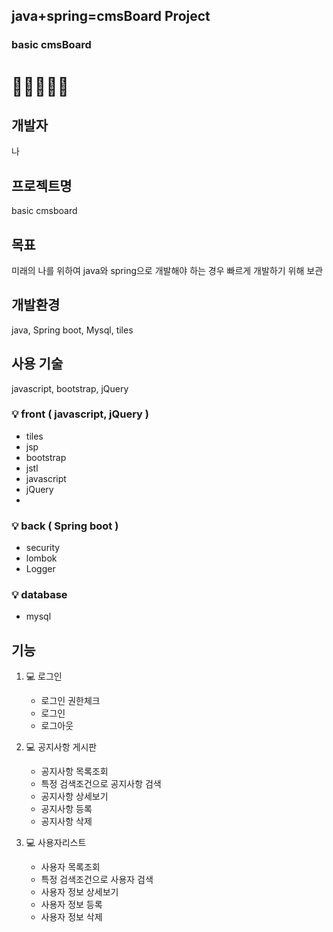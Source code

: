 ## java+spring=cmsBoard Project

### basic cmsBoard

# 🔋🔋🔋🔋🔋

## 개발자

나

## 프로젝트명

basic cmsboard

## 목표
미래의 나를 위하여 java와 spring으로 개발해야 하는 경우 빠르게 개발하기 위해 보관

## 개발환경

java, Spring boot, Mysql, tiles

## 사용 기술

javascript, bootstrap, jQuery

### 💡 front ( javascript, jQuery )

- tiles
- jsp
- bootstrap
- jstl
- javascript
- jQuery
- 

### 💡 back ( Spring boot )

- security
- lombok
- Logger


### 💡 database

- mysql

## 기능

  1. 💻 로그인
      - 로그인 권한체크
      - 로그인
      - 로그아웃
    
  2. 💻 공지사항 게시판
      - 공지사항 목록조회
      - 특정 검색조건으로 공지사항 검색
      - 공지사항 상세보기
      - 공지사항 등록
      - 공지사항 삭제
    
 3. 💻 사용자리스트
    - 사용자 목록조회
    - 특정 검색조건으로 사용자 검색
    - 사용자 정보 상세보기
    - 사용자 정보 등록
    - 사용자 정보 삭제

